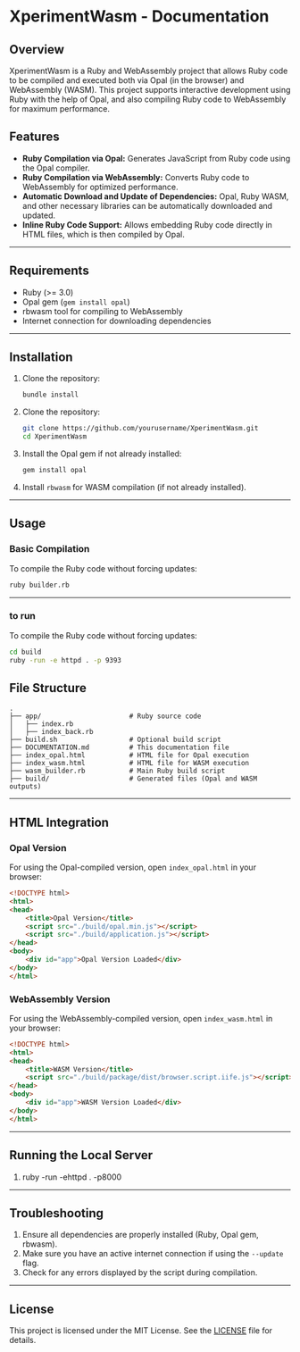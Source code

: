 
# XperimentWasm - Documentation

## Overview
XperimentWasm is a Ruby and WebAssembly project that allows Ruby code to be compiled and executed both via Opal (in the browser) and WebAssembly (WASM). This project supports interactive development using Ruby with the help of Opal, and also compiling Ruby code to WebAssembly for maximum performance.

## Features
- **Ruby Compilation via Opal:** Generates JavaScript from Ruby code using the Opal compiler.
- **Ruby Compilation via WebAssembly:** Converts Ruby code to WebAssembly for optimized performance.
- **Automatic Download and Update of Dependencies:** Opal, Ruby WASM, and other necessary libraries can be automatically downloaded and updated.
- **Inline Ruby Code Support:** Allows embedding Ruby code directly in HTML files, which is then compiled by Opal.

---

## Requirements

- Ruby (>= 3.0)
- Opal gem (`gem install opal`)
- rbwasm tool for compiling to WebAssembly
- Internet connection for downloading dependencies

---

## Installation


1. Clone the repository:
   ```bash
   bundle install
   ```

2. Clone the repository:
   ```bash
   git clone https://github.com/yourusername/XperimentWasm.git
   cd XperimentWasm
   ```

3. Install the Opal gem if not already installed:
   ```bash
   gem install opal
   ```

4. Install `rbwasm` for WASM compilation (if not already installed).

---

## Usage

### Basic Compilation
To compile the Ruby code without forcing updates:
```bash
ruby builder.rb
```



<!-- ### Forced Update & Compilation
To update all dependencies and forcefully compile everything:
```bash
ruby ruby_builder.rb --update
```

This command will:
- Update the Opal gem.
- Re-download `opal.min.js`.
- Re-download Ruby WASM (`ruby.wasm`).
- Re-download `ruby-3.4-wasm-wasi-2.7.1.tgz`. -->

---

### to run
To compile the Ruby code without forcing updates:
```bash
cd build
ruby -run -e httpd . -p 9393
```

## File Structure

```
.
├── app/                      # Ruby source code
│   ├── index.rb
│   ├── index_back.rb
├── build.sh                  # Optional build script
├── DOCUMENTATION.md          # This documentation file
├── index_opal.html           # HTML file for Opal execution
├── index_wasm.html           # HTML file for WASM execution
├── wasm_builder.rb           # Main Ruby build script
├── build/                    # Generated files (Opal and WASM outputs)
```

---

## HTML Integration

### Opal Version
For using the Opal-compiled version, open `index_opal.html` in your browser:
```html
<!DOCTYPE html>
<html>
<head>
    <title>Opal Version</title>
    <script src="./build/opal.min.js"></script>
    <script src="./build/application.js"></script>
</head>
<body>
    <div id="app">Opal Version Loaded</div>
</body>
</html>
```

### WebAssembly Version
For using the WebAssembly-compiled version, open `index_wasm.html` in your browser:
```html
<!DOCTYPE html>
<html>
<head>
    <title>WASM Version</title>
    <script src="./build/package/dist/browser.script.iife.js"></script>
</head>
<body>
    <div id="app">WASM Version Loaded</div>
</body>
</html>
```

---


## Running the Local Server

1. ruby -run -ehttpd . -p8000

---

## Troubleshooting

1. Ensure all dependencies are properly installed (Ruby, Opal gem, rbwasm).
2. Make sure you have an active internet connection if using the `--update` flag.
3. Check for any errors displayed by the script during compilation.

---

## License

This project is licensed under the MIT License. See the [LICENSE](LICENSE) file for details.
